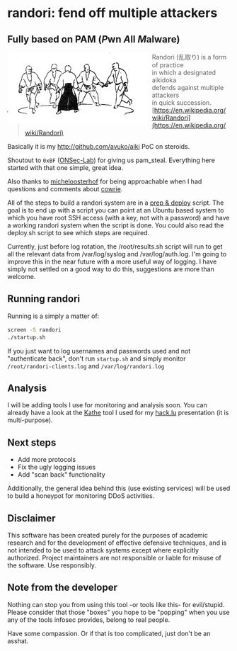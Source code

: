 # randori: fend off multiple attackers

## Fully based on PAM (*P*wn *A*ll *M*alware)

<!-- ![randori](randori.gif) -->

<img src="./randori.gif" align="left" />

> Randori (乱取り) is a form of practice<br />
> in which a designated aikidoka<br />
> defends against multiple attackers<br />
> in quick succession.<br />
> [https://en.wikipedia.org/wiki/Randori](https://en.wikipedia.org/wiki/Randori)

Basically it is my http://github.com/avuko/aiki PoC on steroids.

Shoutout to `0xBF` ([ONSec-Lab](https://github.com/ONsec-Lab/scripts/tree/master/pam_steal))
for giving us pam_steal. Everything here started with that one simple, great idea.

Also thanks to [micheloosterhof](https://twitter.com/micheloosterhof) for being
approachable when I had questions and comments about [cowrie](https://github.com/micheloosterhof/cowrie).


All of the steps to build a randori system are in a [prep & deploy](https://github.com/avuko/randori/tree/master/deploy) script.
The goal is to end up with a script you can point at an Ubuntu based system
to which you have root SSH access (with a key, not with a password)
and have a working randori system when the script is done.
You could also read the deploy.sh script to see which steps are required.

Currently, just before log rotation, the /root/results.sh script will run to get
all the relevant data from /var/log/syslog and /var/log/auth.log.
I'm going to improve this in the near future with a more useful way
of logging. I have simply not settled on a good way to do this, suggestions
are more than welcome.

## Running randori

Running is a simply a matter of:

```bash
screen -S randori
./startup.sh
```

If you just want to log usernames and passwords used and not "authenticate back", don't run `startup.sh` and
simply monitor `/root/randori-clients.log` and `/var/log/randori.log`

## Analysis

I will be adding tools I use for monitoring and analysis soon.
You can already have a look at the [Kathe](https://github.com/avuko/kathe)
tool I used for my [hack.lu](https://www.youtube.com/watch?v=-i1cyxTa8AM) presentation (it is multi-purpose).

## Next steps

 - Add more protocols
 - Fix the ugly logging issues
 - Add "scan back" functionality

Additionally, the general idea behind this (use existing services)
will be used to build a honeypot for monitoring DDoS activities.

## Disclaimer

This software has been created purely for the purposes of academic research
and for the development of effective defensive techniques, and is not
intended to be used to attack systems except where explicitly authorized.
Project maintainers are not responsible or liable for misuse of the
software. Use responsibly.

## Note from the developer

Nothing can stop you from using this tool -or tools like this- for
evil/stupid. Please consider that those "boxes" you hope to be "popping"
when you use any of the tools infosec provides, belong to real people.

Have some compassion. Or if that is too complicated, just don't be an asshat.
